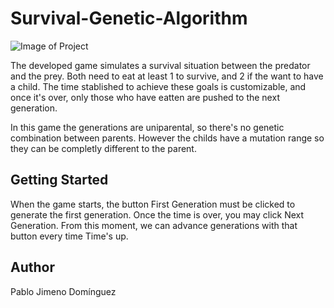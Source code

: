 # Survival-Genetic-Algorithm

![Image of Project](https://i.ibb.co/wJBBBvT/Algoritmos-Geneticos-Portada.png)

The developed game simulates a survival situation between the predator and the prey. Both need to eat at least 1 to survive, and 2 if the want to have a child. The time stablished to achieve these goals is customizable, and once it's over, only those who have eatten are pushed to the next generation. 

In this game the generations are uniparental, so there's no genetic combination between parents. However the childs have a mutation range so they can be completly different to the parent.

## Getting Started
When the game starts, the button First Generation must be clicked to generate the first generation. Once the time is over, you may click Next Generation. From this moment, we can advance generations with that button every time Time's up.

## Author
Pablo Jimeno Domínguez
